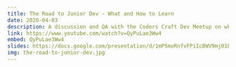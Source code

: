 ```yaml
---
title: The Road to Junior Dev - What and How to Learn
date: 2020-04-03
description: A discussion and QA with the Coders Craft Dev Meetup on what and how to learn on your journey into tech.
link: https://www.youtube.com/watch?v=QyPuLae3Ww4
embed: QyPuLae3Ww4
slides: https://docs.google.com/presentation/d/1mP5moRnfvFPiIcBWV9mj01F175BtId1PlPhryspMxgE/edit?usp=sharing
img: the-road-to-junior-dev.jpg
---
```

